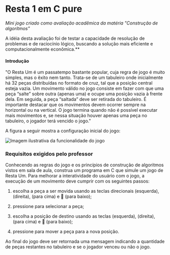 # Resta 1 em C pure

*Mini jogo criado como avaliação acadêmica da matéria "Construção de algorítmos"*

A idéia desta avaliação foi de testar a capacidade de resolução de problemas e de raciocínio lógico, buscando a solução mais eficiente e computacionalmente econômica.**

#### Introdução

"O Resta Um é um passatempo bastante popular, cuja regra de jogo é muito
simples, mas o êxito nem tanto. Trata-se de um tabuleiro onde inicialmente há
32 peças distribuídas no formato de cruz, tal que a posição central esteja vazia.
Um movimento válido no jogo consiste em fazer com que uma peça “salte” sobre
outra (apenas uma) e ocupe uma posição vazia à frente dela. Em seguida, a
peça “saltada” deve ser retirada do tabuleiro. É importante destacar que os
movimentos devem ocorrer sempre na horizontal ou na vertical. O jogo termina
quando não é possível executar mais movimentos e, se nessa situação houver
apenas uma peça no tabuleiro, o jogador terá vencido o jogo."

A figura a seguir mostra a configuração inicial do jogo:

![Imagem ilustrativa da funcionalidade do jogo](https://i.pinimg.com/originals/3c/2c/a8/3c2ca84260ead6872ce0d52466f9cd89.gif)

### Requisitos exigidos pelo professor

Conhecendo as regras do jogo e os princípios de construção de algoritmos vistos
em sala de aula, construa um programa em C que simule um jogo de Resta
Um. Para melhorar a interatividade do usuário com o jogo, a execução de um
movimento deve cumprir com os seguintes passos:


1. escolha a peça a ser movida usando as teclas direcionais (esquerda), (direita), (para cima) e  (para baixo);

2. pressione <ENTER> para selecionar a peça;

3. escolha a posição de destino usando as teclas  (esquerda), (direita), (para cima) e  (para baixo);

4. pressione <ENTER> para mover a peça para a nova posição.

Ao final do jogo deve ser retornada uma mensagem indicando a quantidade de
peças restantes no tabuleiro e se o jogador venceu ou não o jogo.
